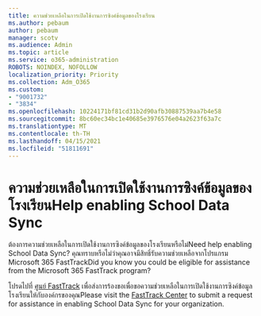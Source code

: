 ```yaml
---
title: ความช่วยเหลือในการเปิดใช้งานการซิงค์ข้อมูลของโรงเรียน
ms.author: pebaum
author: pebaum
manager: scotv
ms.audience: Admin
ms.topic: article
ms.service: o365-administration
ROBOTS: NOINDEX, NOFOLLOW
localization_priority: Priority
ms.collection: Adm_O365
ms.custom:
- "9001732"
- "3834"
ms.openlocfilehash: 10224171bf81cd31b2d90afb30887539aa7b4e58
ms.sourcegitcommit: 8bc60ec34bc1e40685e3976576e04a2623f63a7c
ms.translationtype: MT
ms.contentlocale: th-TH
ms.lasthandoff: 04/15/2021
ms.locfileid: "51811691"
---
```

# <a name="help-enabling-school-data-sync"></a><span data-ttu-id="ad14f-102">ความช่วยเหลือในการเปิดใช้งานการซิงค์ข้อมูลของโรงเรียน</span><span class="sxs-lookup"><span data-stu-id="ad14f-102">Help enabling School Data Sync</span></span>

<span data-ttu-id="ad14f-103">ต้องการความช่วยเหลือในการเปิดใช้งานการซิงค์ข้อมูลของโรงเรียนหรือไม่</span><span class="sxs-lookup"><span data-stu-id="ad14f-103">Need help enabling School Data Sync?</span></span> <span data-ttu-id="ad14f-104">คุณทราบหรือไม่ว่าคุณอาจมีสิทธิ์รับความช่วยเหลือจากโปรแกรม Microsoft 365 FastTrack</span><span class="sxs-lookup"><span data-stu-id="ad14f-104">Did you know you could be eligible for assistance from the Microsoft 365 FastTrack program?</span></span>

<span data-ttu-id="ad14f-105">โปรดไปที่ [ศูนย์ FastTrack](https://www.microsoft.com/fasttrack) เพื่อส่งการร้องขอเพื่อขอความช่วยเหลือในการเปิดใช้งานการซิงค์ข้อมูลโรงเรียนให้กับองค์กรของคุณ</span><span class="sxs-lookup"><span data-stu-id="ad14f-105">Please visit the [FastTrack Center](https://www.microsoft.com/fasttrack) to submit a request for assistance in enabling School Data Sync for your organization.</span></span>
